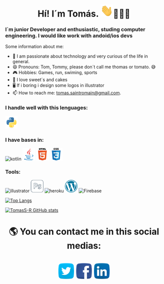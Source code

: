  <h1 align = "center"> Hí! I´m Tomás. <img src="https://github.com/TomasS-R/TomasS-R/blob/main/Icons/Hand.gif?raw=true" alt="heroku" width="40" height="40"/>👨🏻‍💻</h1>

### I´m junior Developer and enthusiastic, studing computer engineering. I would like work with andoid/ios devs

Some information about me:

- 🔭 I am passionate about technology and very curious of the life in general.
- 😄 Pronouns: Tom, Tommy, please don´t call me thomas or tomato. 😅
- 🎮 Hobbies: Games, run, swiming, sports
- 🍭 I love sweet´s and cakes
- 🖥️ If i boring i design some logos in illustrator
- 📫 How to reach me: tomas.saintromain@gmail.com.


### I handle well with this lenguages:
<img src="https://raw.githubusercontent.com/devicons/devicon/master/icons/python/python-original.svg" alt="python" width="40" height="40"/></a> 

### I have bases in:
<img src="https://www.vectorlogo.zone/logos/kotlinlang/kotlinlang-icon.svg" alt="kotlin" width="30" height="30"/> <img src="https://raw.githubusercontent.com/devicons/devicon/master/icons/java/java-original.svg" alt="java" width="40" height="40"/> <img src="https://raw.githubusercontent.com/devicons/devicon/master/icons/html5/html5-original-wordmark.svg" alt="html5" width="40" height="40"/> <img src="https://raw.githubusercontent.com/devicons/devicon/master/icons/css3/css3-original-wordmark.svg" alt="css3" width="40" height="40"/>

### Tools:
<img src="https://www.vectorlogo.zone/logos/adobe_illustrator/adobe_illustrator-icon.svg" alt="illustrator" width="40" height="40"/> <img src="https://raw.githubusercontent.com/devicons/devicon/master/icons/photoshop/photoshop-line.svg" alt="photoshop" width="40" height="40"/> <img src="https://www.vectorlogo.zone/logos/heroku/heroku-icon.svg" alt="heroku" width="40" height="40"/> <img src="https://github.com/TomasS-R/TomasS-R/blob/main/Icons/wordpress.svg" alt="Wordpress" width="40" height="40"/> <img src="https://www.vectorlogo.zone/logos/firebase/firebase-icon.svg" alt="Firebase" width="30" height="30"/>


[![Top Langs](https://github-readme-stats.vercel.app/api/top-langs/?username=TomasS-R&layout=compact&bg_color=30,e96443,904e95&title_color=fff&text_color=fff&icon_color=fff)](https://github.com/anuraghazra/github-readme-stats)

[![TomasS-R GitHub stats](https://github-readme-stats.vercel.app/api?username=TomasS-R&hide=contribs,prs&show_icons=true&bg_color=30,e96443,904e95&title_color=fff&text_color=fff&icon_color=fff)](https://github.com/anuraghazra/github-readme-stats)

<h1 align="center">🌎 You can contact me in this social medias:</h1>

<a href="https://twitter.com/TomSaintRomain" target="_blank"><h1 align="center"><img src="https://raw.githubusercontent.com/TomasS-R/TomasS-R/aa8db35a70b519cbc37efe72e6a9eaebbee6b7f9/Icons/001-twitter.svg" alt="Twitter" width="50" height="50"/></a> <a href="https://www.facebook.com/tomas.saintromain1/" target="_blank"><img src="https://raw.githubusercontent.com/TomasS-R/TomasS-R/aa8db35a70b519cbc37efe72e6a9eaebbee6b7f9/Icons/008-facebook.svg" alt="Facebook" width="50" height="50"/></a> <a href="https://www.linkedin.com/in/ts-r/" target="_blank"><img src="https://raw.githubusercontent.com/TomasS-R/TomasS-R/aa8db35a70b519cbc37efe72e6a9eaebbee6b7f9/Icons/010-linkedin.svg" alt="Linkedin" width="50" height="50"/></h1></a>

<!--
Android: <img src="https://raw.githubusercontent.com/devicons/devicon/master/icons/android/android-original-wordmark.svg" alt="android" width="40" height="40"/>
AWS: <img src="https://raw.githubusercontent.com/devicons/devicon/master/icons/amazonwebservices/amazonwebservices-original-wordmark.svg" alt="aws" width="40" height="40"/>
Git: <img src="https://www.vectorlogo.zone/logos/git-scm/git-scm-icon.svg" alt="git" width="40" height="40"/>
Unity: <img src="https://www.vectorlogo.zone/logos/unity3d/unity3d-icon.svg" alt="unity" width="40" height="40"/>
Adobe XD: <img src="https://cdn.worldvectorlogo.com/logos/adobe-xd.svg" alt="xd" width="40" height="40"/>
[![Top Langs](https://github-readme-stats.vercel.app/api/top-langs/?username=TomasS-R&langs_count=8&bg_color=30,e96443,904e95&title_color=fff&text_color=fff&icon_color=fff)](https://github.com/anuraghazra/github-readme-stats)
-->
